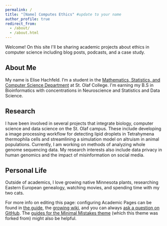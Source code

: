 ```yaml
---
permalink: /
title: "[Name] Computes Ethics" #update to your name
author_profile: true
redirect_from: 
  - /about/
  - /about.html
---
```


Welcome! On this site I'll be sharing academic projects about ethics in computer science including blog posts, podcasts, and a case study. 

About Me
---
My name is Elise Hachfeld. I’m a student in the [Mathematics, Statistics, and Computer Science Department](https://wp.stolaf.edu/mscs/) at St. Olaf College. I'm earning my B.S in Bioinformatics with concentrations in Neuroscience and Statistics and Data Science.

Research 
---
I have been involved in several projects that integrate biology, computer science and data science on the St. Olaf campus. These include developing a image processing workflow for detecting lipid droplets in Tetrahymena thermophila cells and streamlining a simulation model on altruism in animal populations. Currently, I am working on methods of analyzing whole genome sequencing data. My research interests also include data privacy in human genomics and the impact of misinformation on social media.

Personal Life
---
Outside of academics, I love growing native Minnesota plants, researching Eastern European genealogy, watching movies, and spending time with my two cats.


For more info on editing this page: configuring Academic Pages can be found in [the guide](https://academicpages.github.io/markdown/), the [growing wiki](https://github.com/academicpages/academicpages.github.io/wiki), and you can always [ask a question on GitHub](https://github.com/academicpages/academicpages.github.io/discussions). The [guides for the Minimal Mistakes theme](https://mmistakes.github.io/minimal-mistakes/docs/configuration/) (which this theme was forked from) might also be helpful.

